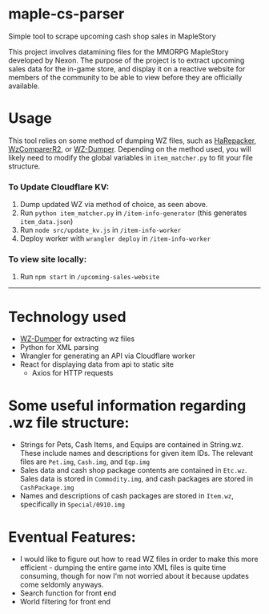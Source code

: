 # maple-cs-parser
Simple tool to scrape upcoming cash shop sales in MapleStory

This project involves datamining files for the MMORPG MapleStory developed by Nexon. The purpose of the project is to extract upcoming sales data for the in-game store, and display it on a reactive website for members of the community to be able to view before they are officially available. 

# Usage

This tool relies on some method of dumping WZ files, such as [HaRepacker](https://github.com/lastbattle/Harepacker-resurrected), [WzComparerR2](https://github.com/Kagamia/WzComparerR2), or [WZ-Dumper](https://github.com/Xterminatorz/WZ-Dumper). Depending on the method used, you will likely need to modify the global variables in `item_matcher.py` to fit your file structure. 

### To Update Cloudflare KV:

1. Dump updated WZ via method of choice, as seen above.
2. Run `python item_matcher.py` in `/item-info-generator` (this generates `item_data.json`)
3. Run `node src/update_kv.js` in `/item-info-worker`
4. Deploy worker with `wrangler deploy` in `/item-info-worker`

### To view site locally:

1. Run `npm start` in `/upcoming-sales-website`


---

# Technology used

* [WZ-Dumper](https://github.com/Xterminatorz/WZ-Dumper) for extracting wz files
* Python for XML parsing
* Wrangler for generating an API via Cloudflare worker
* React for displaying data from api to static site
    * Axios for HTTP requests

# Some useful information regarding .wz file structure:

* Strings for Pets, Cash Items, and Equips are contained in String.wz. These include names and descriptions for given item IDs. The relevant files are `Pet.img`, `Cash.img`, and `Eqp.img`
* Sales data and cash shop package contents are contained in `Etc.wz`. Sales data is stored in `Commodity.img`, and cash packages are stored in `CashPackage.img`
* Names and descriptions of cash packages are stored in `Item.wz`, specifically in `Special/0910.img`

# Eventual Features:

* I would like to figure out how to read WZ files in order to make this more efficient - dumping the entire game into XML files is quite time consuming, though for now I'm not worried about it because updates come seldomly anyways.
* Search function for front end
* World filtering for front end 
